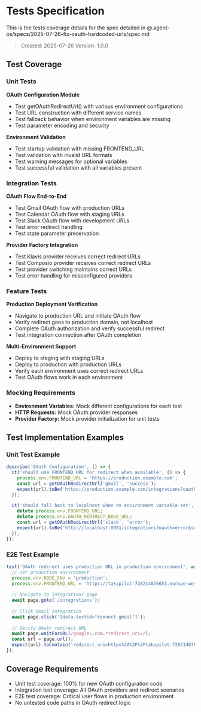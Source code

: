 # Tests Specification

This is the tests coverage details for the spec detailed in @.agent-os/specs/2025-07-26-fix-oauth-hardcoded-urls/spec.md

> Created: 2025-07-26
> Version: 1.0.0

## Test Coverage

### Unit Tests

**OAuth Configuration Module**
- Test getOAuthRedirectUrl() with various environment configurations
- Test URL construction with different service names
- Test fallback behavior when environment variables are missing
- Test parameter encoding and security

**Environment Validation**
- Test startup validation with missing FRONTEND_URL
- Test validation with invalid URL formats
- Test warning messages for optional variables
- Test successful validation with all variables present

### Integration Tests

**OAuth Flow End-to-End**
- Test Gmail OAuth flow with production URLs
- Test Calendar OAuth flow with staging URLs
- Test Slack OAuth flow with development URLs
- Test error redirect handling
- Test state parameter preservation

**Provider Factory Integration**
- Test Klavis provider receives correct redirect URLs
- Test Composio provider receives correct redirect URLs
- Test provider switching maintains correct URLs
- Test error handling for misconfigured providers

### Feature Tests

**Production Deployment Verification**
- Navigate to production URL and initiate OAuth flow
- Verify redirect goes to production domain, not localhost
- Complete OAuth authorization and verify successful redirect
- Test integration connection after OAuth completion

**Multi-Environment Support**
- Deploy to staging with staging URLs
- Deploy to production with production URLs
- Verify each environment uses correct redirect URLs
- Test OAuth flows work in each environment

### Mocking Requirements

- **Environment Variables:** Mock different configurations for each test
- **HTTP Requests:** Mock OAuth provider responses
- **Provider Factory:** Mock provider initialization for unit tests

## Test Implementation Examples

### Unit Test Example

```typescript
describe('OAuth Configuration', () => {
  it('should use FRONTEND_URL for redirect when available', () => {
    process.env.FRONTEND_URL = 'https://production.example.com';
    const url = getOAuthRedirectUrl('gmail', 'success');
    expect(url).toBe('https://production.example.com/integrations?oauth=success&service=gmail');
  });

  it('should fall back to localhost when no environment variable set', () => {
    delete process.env.FRONTEND_URL;
    delete process.env.OAUTH_REDIRECT_BASE_URL;
    const url = getOAuthRedirectUrl('slack', 'error');
    expect(url).toBe('http://localhost:8081/integrations?oauth=error&service=slack');
  });
});
```

### E2E Test Example

```typescript
test('OAuth redirect uses production URL in production environment', async ({ page }) => {
  // Set production environment
  process.env.NODE_ENV = 'production';
  process.env.FRONTEND_URL = 'https://takspilot-728214876651.europe-west1.run.app';
  
  // Navigate to integrations page
  await page.goto('/integrations');
  
  // Click Gmail integration
  await page.click('[data-testid="connect-gmail"]');
  
  // Verify OAuth redirect URL
  await page.waitForURL(/google\.com.*redirect_uri=/);
  const url = page.url();
  expect(url).toContain('redirect_uri=https%3A%2F%2Ftakspilot-728214876651.europe-west1.run.app');
});
```

## Coverage Requirements

- Unit test coverage: 100% for new OAuth configuration code
- Integration test coverage: All OAuth providers and redirect scenarios
- E2E test coverage: Critical user flows in production environment
- No untested code paths in OAuth redirect logic